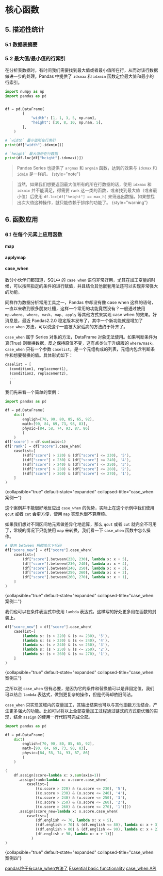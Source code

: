 # 核心函数

<show-structure depth="2"/>


## 5. 描述性统计

### 5.1 数据表摘要


### 5.2 最大值/最小值的行索引

在分析表数据时，有时间我们需要找到最大值或者最小值所在行，从而对该行数据做进一步的处理。Pandas 中提供了 `idxmax` 和 `idxmin` 函数定位最大值和最小的行索引。

```Python
import numpy as np
import pandas as pd


df = pd.DataFrame(
        {
            "width": [1, 1, 3, 5, np.nan], 
            "height": [10, 8, 10, np.nan, 5], 
        }, 
    )

# `width` 最小值所在行索引
print(df["width"].idxmin())

# `height` 最大值所在行数据
print(df.loc[df["height"].idxmax()]) 
```

> Pandas Series 也提供了 `argmax` 和 `argmin` 函数，达到的效果与 `idxmax` 和 `idmin` 是一样的。
{style="note"}


> 当然，如果我们想要返回最大值所有的所在行数据的话，使用 `idxmax` 和 `idxmin` 并不能满足，得需要 `rank` 这一类的函数，或者找到最大值（或者最小值）后使用 `df.loc[df["height"] == max_h]` 来筛选出数据。如果想找出次大值这种操作，就只能依赖于排序的功能了。
{style="warning"}







## 6. 函数应用

### 6.1 在每个元素上应用函数

#### map

#### applymap

#### case_when

数分小伙伴们都知道，SQL中 的 `case when` 语句非常好用，尤其在加工变量的时候，可以按照指定的条件的进行赋值，并且结合其他嵌套用法还可以实现非常强大的功能。

同样作为数据分析常用工具之一，Pandas 中却没有像 case when 这样的语句，一直以来收到很多朋友吐槽，这样一个常用的功能竟然没有？一般通过使用 `np.where`、`where`、`mask`、`map`、`apply` 等其他方式来实现 case when 的效果。好消息是，最近 Pandas2.2.0 稳定版本发布了，其中一个新功能就是增加了 `case_when` 方法，可以说这个一直被大家诟病的方法终于补齐了。

`case_when` 属于 Series 对象的方法，DataFrame 对象无法使用。如果判断条件为真(True) 则替换数据，反之保持原值不变，这有点类似于升级版的 `where/mask`。`case_when` 只有一个参数 `caselist`，是一个元组构成的列表，元组内包含判断条件和想要替换的值。具体形式如下：

```Python
caselist = [
  (condition1, replacement1),
  (condition2, replacement2),
  ...
  ]
```

我们先来看一个简单的案例：

```Python
import pandas as pd

df = pd.DataFrame(
    dict(
        engligh=[70, 90, 80, 85, 65, 92], 
        math=[90, 84, 69, 73, 98, 83],
        physic=[84, 58, 74, 93, 87, 86]
        )
    )
df['score'] = df.sum(axis=1)
df['rank'] = df["score"].case_when(
    caselist=[
        ((df["score"] > 220) & (df["score"] <= 230), '5'),
        ((df["score"] > 230) & (df["score"] <= 240), '4'),
        ((df["score"] > 240) & (df["score"] <= 250), '3'),
        ((df["score"] > 250) & (df["score"] <= 260), '2'),
        ((df["score"] > 260) & (df["score"] <= 270), '1'),
    ]
)
```
{collapsible="true" default-state="expanded" collapsed-title="case_when 案例一"}

这个案例并不能很好地反应出 `case_when` 的优势，实际上在这个示例中我们使用 `qcut` 或者 `cut` 会更方便，使用 `map` 实现也很不算麻烦。

如果我们想对不同区间地元素做差异化地运算，那么 `qcut` 或者 `cut` 就完全不可用了，常规的情况下只能使用 `map` 来转换，我们看一下 `case_when` 函数中怎么操作。

```Python
# 使用 between 稍微简化下代码
df["score_new"] = df["score"].case_when(
    caselist=[
        (df["score"].between(220, 230), lambda x: x + 5),
        (df["score"].between(230, 240), lambda x: x + 4),
        (df["score"].between(240, 250), lambda x: x + 3),
        (df["score"].between(250, 260), lambda x: x + 2),
        (df["score"].between(260, 270), lambda x: x + 1),
    ]
)
```
{collapsible="true" default-state="expanded" collapsed-title="case_when 案例二"}

我们也可以在条件表达式中使用 `lambda` 表达式，这样写的好处更多用在函数的封装上。

```Python
df["score_new"] = df["score"].case_when(
    caselist=[
        (lambda s: (s > 220) & (s <= 230), '5'),
        (lambda s: (s > 230) & (s <= 240), '4'),
        (lambda s: (s > 240) & (s <= 250), '3'),
        (lambda s: (s > 250) & (s <= 260), '2'),
        (lambda s: (s > 260) & (s <= 270), '1'),
    ]
)
```
{collapsible="true" default-state="expanded" collapsed-title="case_when 案例三"}


之所以说 `case_when` 很有必要，是因为它的条件和替换值可以是非固定值，我们可以结合 `lambda` 表达式，做到更复杂的操作，但是代码却依旧简洁。

`case_when` 只实现区域内的变量加工，其输出结果也可以与其他函数方法结合，产生更多强大的功能。比如可以将以上全部变量加工过程通过链式的方式更优雅的实现，结合 `assign` 的使用一行代码可完成全部。

```Python
import pandas as pd

df = pd.DataFrame(
    dict(
        english=[70, 90, 80, 85, 65, 92], 
        math=[90, 84, 69, 73, 98, 83],
        physic=[84, 58, 74, 93, 87, 86]
        )
    )

(
    df.assign(score=lambda x: x.sum(axis=1))
      .assign(rank=lambda x: x.score.case_when(
          caselist=[
              ((x.score > 220) & (x.score <= 230), '5'),
              ((x.score > 230) & (x.score <= 240), '4'),
              ((x.score > 240) & (x.score <= 250), '3'),
              ((x.score > 250) & (x.score <= 260), '2'),
              ((x.score > 260) & (x.score <= 270), '1')]))
      .assign(score_new=lambda x: x.score.case_when(
          caselist=[
              (df.english <= 70, lambda x: x + 5),
              ((df.english > 70) & (df.english <= 80), lambda x: x + 3),
              ((df.english > 80) & (df.english <= 90), lambda x: x + 2),
              (df.english > 90, lambda x: x + 1)])
            )
)
```
{collapsible="true" default-state="expanded" collapsed-title="case_when 案例四"}




<seealso>
<category ref="ref_docs">
    <a href="https://mp.weixin.qq.com/s/KTpOU-Fd2kxRT3KZ3Yh8TQ">pandas终于有case_when方法了</a>
    <a href="https://pandas.pydata.org/docs/user_guide/basics.html">Essential basic functionality</a>
    <a href="https://pandas.pydata.org/docs/reference/api/pandas.Series.case_when.html">case_when API</a>
</category>
<category ref="ref_github"></category>
<category ref="ref_issues"></category>
<category ref="ref_hf"></category>
<category ref="ref_ms"></category>
</seealso>